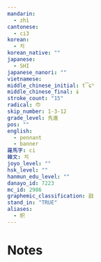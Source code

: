 ```yaml
---
mandarin:
  - zhì
cantonese:
  - ci3
korean:
  - 치
korean_native: ""
japanese:
  - SHI
japanese_nanori: ""
vietnamese:
middle_chinese_initial: t͡ɕʰ
middle_chinese_final: ɨ
stroke_count: "15"
radical: 巾
skip_number: 1-3-12
grade_level: 先進
pos: ""
english:
  - pennant
  - banner
羅馬字: ci
韓文: 치
joyo_level: ""
hsk_level: ""
hanmun_edu_level: ""
danayo_id: 7223
mc_id: 2986
graphemic_classification: 戠
stand_in: "TRUE"
aliases:
  - 帜
---
```


# Notes
